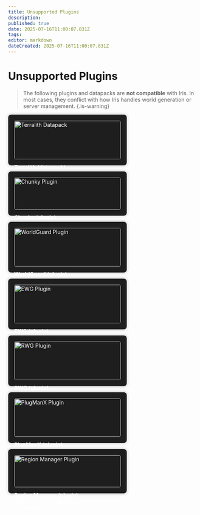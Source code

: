 ```yaml
---
title: Unsupported Plugins
description: 
published: true
date: 2025-07-16T11:00:07.831Z
tags: 
editor: markdown
dateCreated: 2025-07-16T11:00:07.831Z
---
```


# Unsupported Plugins
> The following plugins and datapacks are **not compatible** with Iris. In most cases, they conflict with how Iris handles world generation or server management.
{.is-warning}


<style>
.grid {
  display: flex;
  flex-wrap: wrap;
  gap: 16px;
  justify-content: flex-start;
}
.card {
  background-color: #1e1e1e;
  border-radius: 8px;
  width: 280px;
  padding: 16px;
  color: white;
  box-shadow: 0 0 8px rgba(0,0,0,0.3);
}
.card img {
  width: 100%;
  border-radius: 4px;
  margin-bottom: 12px;
}
.card a {
  color: #00c8ff;
  text-decoration: none;
}
</style>

<div class="grid">
<div class="card">
  <img src="https://example.com/terralith.png" alt="Terralith Datapack">
  <strong>Terralith (datapack)</strong><br>
  No alternative available. Ask the developer to add compatibility if you need it.
</div>

<div class="card">
  <img src="https://example.com/chunky.png" alt="Chunky Plugin">
  <strong>Chunky (plugin)</strong><br>
  Pre-generation plugins are incompatible. Instead, use our native tool: <a href="/tools/pregeneration">Pregeneration</a>
</div>

<div class="card">
  <img src="https://example.com/worldguard.png" alt="WorldGuard Plugin">
  <strong>WorldGuard (plugin)</strong><br>
  WorldGuard pre-generation is incompatible. Other features still work. Use our tool: <a href="/tools/pregeneration">Pregeneration</a>
</div>

<div class="card">
  <img src="https://example.com/ewg.png" alt="EWG Plugin">
  <strong>EWG (plugin)</strong><br>
  EpicWorldGenerator is incompatible for main worlds. It overwrites the world Iris manages.
</div>

<div class="card">
  <img src="https://example.com/rwg.png" alt="RWG Plugin">
  <strong>RWG (plugin)</strong><br>
  RealisticWorldGenerator is incompatible for main worlds. It overwrites the world Iris manages.
</div>

<div class="card">
  <img src="https://example.com/plugmanx.png" alt="PlugManX Plugin">
  <strong>PlugManX (plugin)</strong><br>
  Hotload plugins are incompatible if they load Iris. Might work with server off, but not guaranteed.
</div>

<div class="card">
  <img src="https://example.com/regionmanager.png" alt="Region Manager Plugin">
  <strong>Region Manager (plugin)</strong><br>
  Not compatible with Iris. No current alternatives.
</div>

</div>
